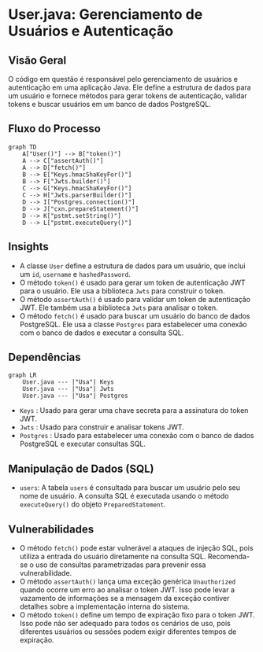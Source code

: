 # User.java: Gerenciamento de Usuários e Autenticação

## Visão Geral
O código em questão é responsável pelo gerenciamento de usuários e autenticação em uma aplicação Java. Ele define a estrutura de dados para um usuário e fornece métodos para gerar tokens de autenticação, validar tokens e buscar usuários em um banco de dados PostgreSQL.

## Fluxo do Processo

```mermaid
graph TD
    A["User()"] --> B["token()"]
    A --> C["assertAuth()"]
    A --> D["fetch()"]
    B --> E["Keys.hmacShaKeyFor()"]
    B --> F["Jwts.builder()"]
    C --> G["Keys.hmacShaKeyFor()"]
    C --> H["Jwts.parserBuilder()"]
    D --> I["Postgres.connection()"]
    D --> J["cxn.prepareStatement()"]
    D --> K["pstmt.setString()"]
    D --> L["pstmt.executeQuery()"]
```

## Insights
- A classe `User` define a estrutura de dados para um usuário, que inclui um `id`, `username` e `hashedPassword`.
- O método `token()` é usado para gerar um token de autenticação JWT para o usuário. Ele usa a biblioteca `Jwts` para construir o token.
- O método `assertAuth()` é usado para validar um token de autenticação JWT. Ele também usa a biblioteca `Jwts` para analisar o token.
- O método `fetch()` é usado para buscar um usuário do banco de dados PostgreSQL. Ele usa a classe `Postgres` para estabelecer uma conexão com o banco de dados e executar a consulta SQL.

## Dependências
```mermaid
graph LR
    User.java --- |"Usa"| Keys
    User.java --- |"Usa"| Jwts
    User.java --- |"Usa"| Postgres
```
- `Keys` : Usado para gerar uma chave secreta para a assinatura do token JWT.
- `Jwts` : Usado para construir e analisar tokens JWT.
- `Postgres` : Usado para estabelecer uma conexão com o banco de dados PostgreSQL e executar consultas SQL.

## Manipulação de Dados (SQL)
- `users`: A tabela `users` é consultada para buscar um usuário pelo seu nome de usuário. A consulta SQL é executada usando o método `executeQuery()` do objeto `PreparedStatement`.

## Vulnerabilidades
- O método `fetch()` pode estar vulnerável a ataques de injeção SQL, pois utiliza a entrada do usuário diretamente na consulta SQL. Recomenda-se o uso de consultas parametrizadas para prevenir essa vulnerabilidade.
- O método `assertAuth()` lança uma exceção genérica `Unauthorized` quando ocorre um erro ao analisar o token JWT. Isso pode levar a vazamento de informações se a mensagem da exceção contiver detalhes sobre a implementação interna do sistema.
- O método `token()` define um tempo de expiração fixo para o token JWT. Isso pode não ser adequado para todos os cenários de uso, pois diferentes usuários ou sessões podem exigir diferentes tempos de expiração.
